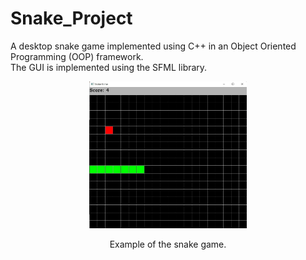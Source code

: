 # Snake_Project
A desktop snake game implemented using C++ in an Object Oriented Programming (OOP) framework. <br />
The GUI is implemented using the SFML library.
<p align="center">
  <img src="game.jpg" width="50%">   
</p>
<p align="center">Example of the snake game.</p>
